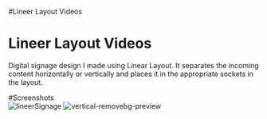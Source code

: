#Lineer Layout Videos
	<h1>Lineer Layout Videos</h1>
	<p>Digital signage design I made using Linear Layout. It separates the incoming content horizontally or vertically and places it in the appropriate sockets in the layout.</p>



#Screenshots	
	![lineerSignage](https://github.com/erenalparslan/LineerLayoutVideos/assets/100201401/d498127a-3c0d-4d92-801c-1983d976fbd3)
	![vertical-removebg-preview](https://github.com/erenalparslan/LineerLayoutVideos/assets/100201401/497101e2-5bd1-48f6-bb96-ab554b523824)
